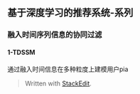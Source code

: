 

## 基于深度学习的推荐系统-系列
### 融入时间序列信息的协同过滤
#### 1-TDSSM
通过融入时间信息在多种粒度上建模用户pia
> Written with [StackEdit](https://stackedit.io/).
<!--stackedit_data:
eyJoaXN0b3J5IjpbLTc0NzcxODQ1MCw3MzA5OTgxMTZdfQ==
-->
